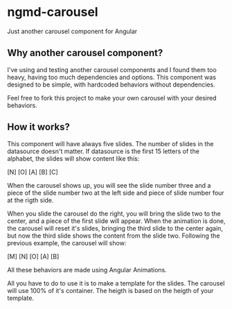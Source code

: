 # ngmd-carousel
Just another carousel component for Angular

## Why another carousel component?

I've using and testing another carousel components and I found them too heavy, having too much dependencies and options.
This component was designed to be simple, with hardcoded behaviors without dependencies.

Feel free to fork this project to make your own carousel with your desired behaviors.

## How it works?

This component will have always five slides. The number of slides in the datasource doesn't matter. If datasource is the first 15 letters of the alphabet, the slides will show content like this:

[N] [O] [A] [B] [C]

When the carousel shows up, you will see the slide number three and a piece of the slide number two at the left side and piece of slide number four at the rigth side.

When you slide the carousel do the right, you will bring the slide two to the center, and a piece of the first slide will appear.
When the animation is done, the carousel will reset it's slides, bringing the third slide to the center again, but now the third slide shows the content from the slide two. Following the previous example, the carousel will show:

[M] [N] [O] [A] [B]

All these behaviors are made using Angular Animations.

All you have to do to use it is to make a template for the slides. The carousel will use 100% of it's container. The heigth is based on the heigth of your template.


